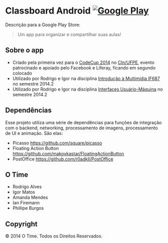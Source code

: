 # Classboard Android [![Google Play](http://developer.android.com/images/brand/en_generic_rgb_wo_45.png)](https://play.google.com/store/apps/details?id=com.galizum.classboard)

Descrição para a Google Play Store:

> Um app para organizar e compartilhar suas aulas!

## Sobre o app

* Criado pela primeira vez para o [CodeCup 2014] no [CIn/UFPE], evento patrocinado e apoiado pelo Facebook e Liferay, ficando em segundo colocado
* Utilizado por Rodrigo e Igor na disciplina [Introdução à Multimídia IF687] no semestre 2014.2
* Utilizado por Rodrigo e Igor na disciplina [Interfaces Usuário-Máquina] no semestre 2014.2

## Dependências

Esse projeto utiliza uma série de dependências para funções de integração com o backend, networking, processamento de imagens, processamento de UI e animação. São elas:

* Picasso https://github.com/square/picasso
* Floating Action Button https://github.com/makovkastar/FloatingActionButton
* PostOffice https://github.com/r0adkll/PostOffice

## O Time

* Rodrigo Alves
* Igor Matos
* Amanda Mendes
* Ian Firemann
* Phillipe Burgos

## Copyright

&copy; 2014 O Time. Todos os Direitos Reservados.

[CodeCup 2014]: http://citi.org.br/codecup
[CIn/UFPE]: http://www2.cin.ufpe.br/site/index.php
[Introdução à Multimídia IF687]: http://www.cin.ufpe.br/~dcunha/if687/index2.html
[Interfaces Usuário-Máquina]: http://www.cin.ufpe.br/~if681/joomla2
